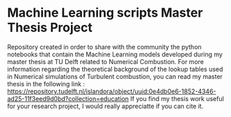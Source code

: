 # Machine Learning scripts Master Thesis Project
Repository created in order to share with the community the python notebooks that contain the Machine Learning models developed during my master thesis at TU Delft related to Numerical Combustion. 
For more information regarding the theoretical background of the lookup tables used in Numerical simulations of Turbulent combustion, you can read my master thesis in the following link : https://repository.tudelft.nl/islandora/object/uuid:0e4db0e6-1852-4346-ad25-11f3eed9d0bd?collection=education
If you find my thesis work useful for your research project, I would really appreciatte if you can cite it.
